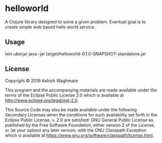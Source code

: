 # helloworld

A Clojure library designed to solve a given problem. Eventual goal is to create simple web based hello world service.

## Usage

lein uberjar
java -jar target/helloworld-0.1.0-SNAPSHOT-standalone.jar

## License

Copyright © 2019 Ashish Waghmare 

This program and the accompanying materials are made available under the
terms of the Eclipse Public License 2.0 which is available at
http://www.eclipse.org/legal/epl-2.0.

This Source Code may also be made available under the following Secondary
Licenses when the conditions for such availability set forth in the Eclipse
Public License, v. 2.0 are satisfied: GNU General Public License as published by
the Free Software Foundation, either version 2 of the License, or (at your
option) any later version, with the GNU Classpath Exception which is available
at https://www.gnu.org/software/classpath/license.html.
